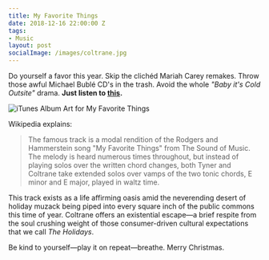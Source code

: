 ```yaml
---
title: My Favorite Things
date: 2018-12-16 22:00:00 Z
tags:
- Music
layout: post
socialImage: /images/coltrane.jpg
---
```


Do yourself a favor this year. Skip the clichéd Mariah Carey remakes. Throw those awful Michael Bublé CD's in the trash. Avoid the whole _"Baby it's Cold Outsite"_ drama. **Just listen to [this](https://itunes.apple.com/us/album/my-favorite-things/962193155?i=962193194).**

![iTunes Album Art for My Favorite Things](/images/coltrane.jpg)

Wikipedia explains:

> The famous track is a modal rendition of the Rodgers and Hammerstein song "My Favorite Things" from The Sound of Music. The melody is heard numerous times throughout, but instead of playing solos over the written chord changes, both Tyner and Coltrane take extended solos over vamps of the two tonic chords, E minor and E major, played in waltz time.

This track exists as a life affirming oasis amid the neverending desert of holiday muzack being piped into every square inch of the public commons this time of year. Coltrane offers an existential escape—a brief respite from the soul crushing weight of those consumer-driven cultural expectations that we call _The Holidays_.

Be kind to yourself—play it on repeat—breathe. Merry Christmas.


